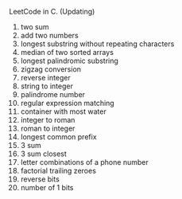 LeetCode in C. (Updating)

1. two sum  
2. add two numbers  
3. longest substring without repeating characters  
4. median of two sorted arrays  
5. longest palindromic substring  
6. zigzag conversion  
7. reverse integer  
8. string to integer  
9. palindrome number  
10. regular expression matching  
11. container with most water  
12. integer to roman  
13. roman to integer  
14. longest common prefix  
15. 3 sum  
16. 3 sum closest 
17. letter combinations of a phone number
172. factorial trailing zeroes  
190. reverse bits  
191. number of 1 bits  
